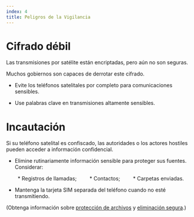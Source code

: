 ```yaml
---
index: 4
title: Peligros de la Vigilancia
---
```

# Cifrado débil

Las transmisiones por satélite están encriptadas, pero aún no son seguras.

Muchos gobiernos son capaces de derrotar este cifrado.

*   Evite los teléfonos satelitales por completo para comunicaciones sensibles.

*   Use palabras clave en transmisiones altamente sensibles.

# Incautación

Si su teléfono satelital es confiscado, las autoridades o los actores hostiles pueden acceder a información confidencial.

*   Elimine rutinariamente información sensible para proteger sus fuentes. Considerar:

        *   Registros de llamadas;
        * Contactos;
        * Carpetas enviadas.

*   Mantenga la tarjeta SIM separada del teléfono cuando no esté transmitiendo.

(Obtenga información sobre [protección de archivos](umbrella://information/protecting-files)  y [eliminación segura](umbrella://information/safely-deleting).)